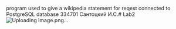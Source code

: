 program used to give a wikipedia statement for reqest
connected to PostgreSQL database
334701
Сантоцкий И.С.#   L a b 2 
 
![Uploading image.png…]()

 
